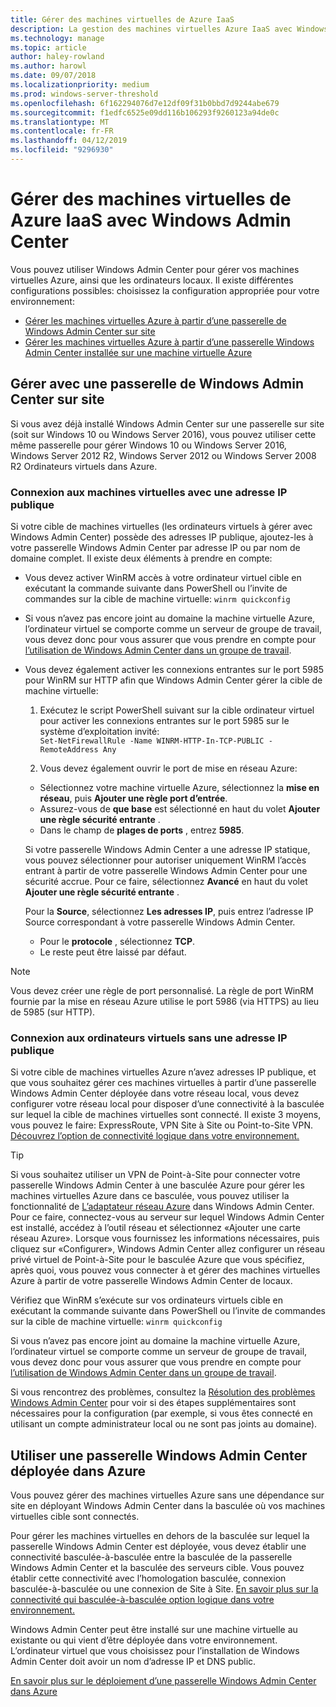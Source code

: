 ```yaml
---
title: Gérer des machines virtuelles de Azure IaaS
description: La gestion des machines virtuelles Azure IaaS avec Windows Admin Center (projet Honolulu)
ms.technology: manage
ms.topic: article
author: haley-rowland
ms.author: harowl
ms.date: 09/07/2018
ms.localizationpriority: medium
ms.prod: windows-server-threshold
ms.openlocfilehash: 6f162294076d7e12df09f31b0bbd7d9244abe679
ms.sourcegitcommit: f1edfc6525e09dd116b106293f9260123a94de0c
ms.translationtype: MT
ms.contentlocale: fr-FR
ms.lasthandoff: 04/12/2019
ms.locfileid: "9296930"
---
```

# Gérer des machines virtuelles de Azure IaaS avec Windows Admin Center

Vous pouvez utiliser Windows Admin Center pour gérer vos machines virtuelles Azure, ainsi que les ordinateurs locaux. Il existe différentes configurations possibles: choisissez la configuration appropriée pour votre environnement:
- [Gérer les machines virtuelles Azure à partir d’une passerelle de Windows Admin Center sur site](#manage-with-an-on-premises-windows-admin-center-gateway)
- [Gérer les machines virtuelles Azure à partir d’une passerelle Windows Admin Center installée sur une machine virtuelle Azure](#use-a-windows-admin-center-gateway-deployed-in-azure)

## Gérer avec une passerelle de Windows Admin Center sur site

Si vous avez déjà installé Windows Admin Center sur une passerelle sur site (soit sur Windows 10 ou Windows Server 2016), vous pouvez utiliser cette même passerelle pour gérer Windows 10 ou Windows Server 2016, Windows Server 2012 R2, Windows Server 2012 ou Windows Server 2008 R2 Ordinateurs virtuels dans Azure. 

### Connexion aux machines virtuelles avec une adresse IP publique

Si votre cible de machines virtuelles (les ordinateurs virtuels à gérer avec Windows Admin Center) possède des adresses IP publique, ajoutez-les à votre passerelle Windows Admin Center par adresse IP ou par nom de domaine complet. Il existe deux éléments à prendre en compte:

- Vous devez activer WinRM accès à votre ordinateur virtuel cible en exécutant la commande suivante dans PowerShell ou l’invite de commandes sur la cible de machine virtuelle: `winrm quickconfig`
- Si vous n’avez pas encore joint au domaine la machine virtuelle Azure, l’ordinateur virtuel se comporte comme un serveur de groupe de travail, vous devez donc pour vous assurer que vous prendre en compte pour [l’utilisation de Windows Admin Center dans un groupe de travail](../support/troubleshooting.md#using-windows-admin-center-in-a-workgroup).
- Vous devez également activer les connexions entrantes sur le port 5985 pour WinRM sur HTTP afin que Windows Admin Center gérer la cible de machine virtuelle:
   1. Exécutez le script PowerShell suivant sur la cible ordinateur virtuel pour activer les connexions entrantes sur le port 5985 sur le système d’exploitation invité:   
`Set-NetFirewallRule -Name WINRM-HTTP-In-TCP-PUBLIC -RemoteAddress Any`

   2. Vous devez également ouvrir le port de mise en réseau Azure:

    - Sélectionnez votre machine virtuelle Azure, sélectionnez la **mise en réseau**, puis **Ajouter une règle port d’entrée**. 
    - Assurez-vous de **que base** est sélectionné en haut du volet **Ajouter une règle sécurité entrante** .
    - Dans le champ de **plages de ports** , entrez **5985**.
    
    Si votre passerelle Windows Admin Center a une adresse IP statique, vous pouvez sélectionner pour autoriser uniquement WinRM l’accès entrant à partir de votre passerelle Windows Admin Center pour une sécurité accrue.
    Pour ce faire, sélectionnez **Avancé** en haut du volet **Ajouter une règle sécurité entrante** .

    Pour la **Source**, sélectionnez **Les adresses IP**, puis entrez l’adresse IP Source correspondant à votre passerelle Windows Admin Center.

    - Pour le **protocole** , sélectionnez **TCP**.
    - Le reste peut être laissé par défaut.

> [!NOTE]
> Vous devez créer une règle de port personnalisé. La règle de port WinRM fournie par la mise en réseau Azure utilise le port 5986 (via HTTPS) au lieu de 5985 (sur HTTP). 

### Connexion aux ordinateurs virtuels sans une adresse IP publique

Si votre cible de machines virtuelles Azure n’avez adresses IP publique, et que vous souhaitez gérer ces machines virtuelles à partir d’une passerelle Windows Admin Center déployée dans votre réseau local, vous devez configurer votre réseau local pour disposer d’une connectivité à la basculée sur lequel la cible de machines virtuelles sont connecté. Il existe 3 moyens, vous pouvez le faire: ExpressRoute, VPN Site à Site ou Point-to-Site VPN. [Découvrez l’option de connectivité logique dans votre environnement.](https://docs.microsoft.com/azure/vpn-gateway/vpn-gateway-plan-design) 

>[!TIP]
>Si vous souhaitez utiliser un VPN de Point-à-Site pour connecter votre passerelle Windows Admin Center à une basculée Azure pour gérer les machines virtuelles Azure dans ce basculée, vous pouvez utiliser la fonctionnalité de [L’adaptateur réseau Azure](https://aka.ms/WACNetworkAdapter) dans Windows Admin Center. Pour ce faire, connectez-vous au serveur sur lequel Windows Admin Center est installé, accédez à l’outil réseau et sélectionnez «Ajouter une carte réseau Azure». Lorsque vous fournissez les informations nécessaires, puis cliquez sur «Configurer», Windows Admin Center allez configurer un réseau privé virtuel de Point-à-Site pour le basculée Azure que vous spécifiez, après quoi, vous pouvez vous connecter à et gérer des machines virtuelles Azure à partir de votre passerelle Windows Admin Center de locaux.

Vérifiez que WinRM s’exécute sur vos ordinateurs virtuels cible en exécutant la commande suivante dans PowerShell ou l’invite de commandes sur la cible de machine virtuelle: `winrm quickconfig`

Si vous n’avez pas encore joint au domaine la machine virtuelle Azure, l’ordinateur virtuel se comporte comme un serveur de groupe de travail, vous devez donc pour vous assurer que vous prendre en compte pour [l’utilisation de Windows Admin Center dans un groupe de travail](../support/troubleshooting.md#using-windows-admin-center-in-a-workgroup).

Si vous rencontrez des problèmes, consultez la [Résolution des problèmes Windows Admin Center](../support/troubleshooting.md) pour voir si des étapes supplémentaires sont nécessaires pour la configuration (par exemple, si vous êtes connecté en utilisant un compte administrateur local ou ne sont pas joints au domaine).

## Utiliser une passerelle Windows Admin Center déployée dans Azure

Vous pouvez gérer des machines virtuelles Azure sans une dépendance sur site en déployant Windows Admin Center dans la basculée où vos machines virtuelles cible sont connectés. 

Pour gérer les machines virtuelles en dehors de la basculée sur lequel la passerelle Windows Admin Center est déployée, vous devez établir une connectivité basculée-à-basculée entre la basculée de la passerelle Windows Admin Center et la basculée des serveurs cible. Vous pouvez établir cette connectivité avec l’homologation basculée, connexion basculée-à-basculée ou une connexion de Site à Site. [En savoir plus sur la connectivité qui basculée-à-basculée option logique dans votre environnement.](https://docs.microsoft.com/azure/vpn-gateway/vpn-gateway-howto-vnet-vnet-resource-manager-portal)

Windows Admin Center peut être installé sur une machine virtuelle au existante ou qui vient d’être déployée dans votre environnement. L’ordinateur virtuel que vous choisissez pour l’installation de Windows Admin Center doit avoir un nom d’adresse IP et DNS public.

[En savoir plus sur le déploiement d’une passerelle Windows Admin Center dans Azure](deploy-wac-in-azure.md)